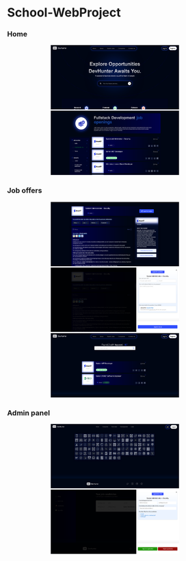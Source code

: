 # School-WebProject

### Home

<p align="center">
 <img src="https://github.com/hristianivanov/ITJob-Finder-ASP.NET-MVC/blob/main/docs/FireShot%20Capture%20045%20-%20-%20DevHunter%20-%20localhost.png" width="300px" height="150px" />
  <img src="https://github.com/hristianivanov/ITJob-Finder-ASP.NET-MVC/blob/main/docs/FireShot%20Capture%20046%20-%20-%20DevHunter%20-%20localhost.png" width="300px" height="150px"/>
</p>

### Job offers

<p align="center">
  <img src="https://github.com/hristianivanov/ITJob-Finder-ASP.NET-MVC/blob/main/docs/FireShot%20Capture%20047%20-%20-%20DevHunter%20-%20localhost.png" width="300px" height="150px"/>
  <img src="https://github.com/hristianivanov/ITJob-Finder-ASP.NET-MVC/blob/main/docs/FireShot%20Capture%20048%20-%20-%20DevHunter%20-%20localhost.png" width="300px" height="150px"/>
  <img src="https://github.com/hristianivanov/ITJob-Finder-ASP.NET-MVC/blob/main/docs/FireShot%20Capture%20051%20-%20-%20DevHunter%20-%20localhost.png" width="300px" height="150px"/>
</p>

### Admin panel

<p align="center">
 <img src="https://github.com/hristianivanov/ITJob-Finder-ASP.NET-MVC/blob/main/docs/FireShot%20Capture%20049%20-%20-%20DevHunter%20-%20localhost.png" width="300px" height="150px"/>
 <img src="https://github.com/hristianivanov/ITJob-Finder-ASP.NET-MVC/blob/main/docs/FireShot%20Capture%20050%20-%20-%20DevHunter%20-%20localhost.png" width="300px" height="150px"/>
</p>
